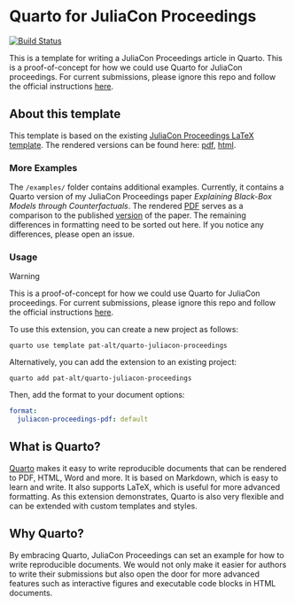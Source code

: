 
# Quarto for JuliaCon Proceedings

[![Build Status](https://github.com/pat-alt/quarto-juliacon-proceedings/actions/workflows/render.yml/badge.svg?branch=main)](https://github.com/pat-alt/quarto-juliacon-proceedings/actions/workflows/CI.yml?query=branch%3Amain)

This is a template for writing a JuliaCon Proceedings article in Quarto. This is a proof-of-concept for how we could use Quarto for JuliaCon proceedings. For current submissions, please ignore this repo and follow the official instructions [here](https://github.com/JuliaCon/JuliaConSubmission.jl).

## About this template

This template is based on the existing [JuliaCon Proceedings LaTeX template](https://github.com/JuliaCon/JuliaConSubmission.jl). The rendered versions can be found here: [pdf](https://www.paltmeyer.com/quarto-juliacon-proceedings/template.pdf), [html](https://www.paltmeyer.com/quarto-juliacon-proceedings/template.html).

### More Examples

The `/examples/` folder contains additional examples. Currently, it contains a Quarto version of my JuliaCon Proceedings paper *Explaining Black-Box Models through Counterfactuals*. The rendered [PDF](https://www.paltmeyer.com/quarto-juliacon-proceedings/examples/CounterfactualExplanations.jl/paper.pdf) serves as a comparison to the published [version](https://juliacon.github.io/proceedings-papers/jcon.00130/10.21105.jcon.00130.pdf) of the paper. The remaining differences in formatting need to be sorted out here. If you notice any differences, please open an issue. 

### Usage

> [!WARNING]
> This is a proof-of-concept for how we could use Quarto for JuliaCon proceedings. For current submissions, please ignore this repo and follow the official instructions [here](https://github.com/JuliaCon/JuliaConSubmission.jl).

To use this extension, you can create a new project as follows:

```
quarto use template pat-alt/quarto-juliacon-proceedings
```

Alternatively, you can add the extension to an existing project:

```
quarto add pat-alt/quarto-juliacon-proceedings
```

Then, add the format to your document options:

```yaml
format:
  juliacon-proceedings-pdf: default
```

## What is Quarto?

[Quarto](https://quarto.org/) makes it easy to write reproducible documents that can be rendered to PDF, HTML, Word and more. It is based on Markdown, which is easy to learn and write. It also supports LaTeX, which is useful for more advanced formatting. As this extension demonstrates, Quarto is also very flexible and can be extended with custom templates and styles. 

## Why Quarto?

By embracing Quarto, JuliaCon Proceedings can set an example for how to write reproducible documents. We would not only make it easier for authors to write their submissions but also open the door for more advanced features such as interactive figures and executable code blocks in HTML documents. 



